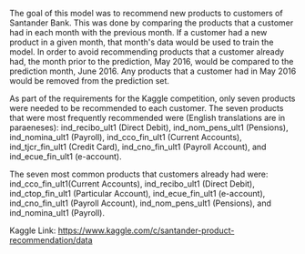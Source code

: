 The goal of this model was to recommend new products to customers of Santander Bank. This was done by comparing the products that a customer had in each month with the previous month. If a customer had a new product in a given month, that month's data would be used to train the model. In order to avoid recommending products that a customer already had, the month prior to the prediction, May 2016, would be compared to the prediction month, June 2016. Any products that a customer had in May 2016 would be removed from the prediction set.

As part of the requirements for the Kaggle competition, only seven products were needed to be recommended to each customer. The seven products that were most frequently recommended were (English translations are in paraeneses): ind_recibo_ult1 (Direct Debit), ind_nom_pens_ult1 (Pensions), ind_nomina_ult1 (Payroll), ind_cco_fin_ult1 (Current Accounts), ind_tjcr_fin_ult1 (Credit Card), ind_cno_fin_ult1 (Payroll Account), and ind_ecue_fin_ult1 (e-account).

The seven most common products that customers already had were: ind_cco_fin_ult1(Current Accounts), ind_recibo_ult1 (Direct Debit), ind_ctop_fin_ult1 (Particular Account), ind_ecue_fin_ult1 (e-account), ind_cno_fin_ult1 (Payroll Account), ind_nom_pens_ult1 (Pensions), and ind_nomina_ult1 (Payroll).

Kaggle Link: https://www.kaggle.com/c/santander-product-recommendation/data
